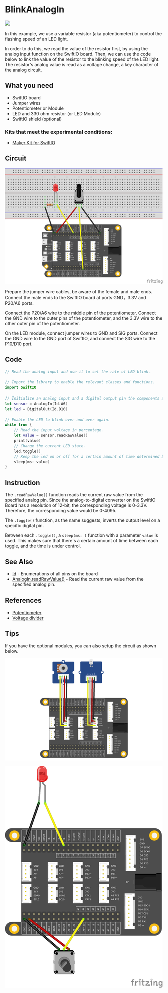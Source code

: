 # BlinkAnalogIn

![](../../.gitbook/assets/BlinkAnalogIn01.gif)

In this example, we use a variable resistor \(aka potentiometer\) to control the flashing speed of an LED light.

In order to do this, we read the value of the resistor first, by using the analog input function on the SwiftIO board. Then, we can use the code below to link the value of the resistor to the blinking speed of the LED light. The resistor's analog value is read as a voltage change, a key character of the analog circuit.

## What you need

* SwiftIO board
* Jumper wires
* Potentiometer or Module
* LED and 330 ohm resistor \(or LED Module\)
* SwiftIO shield \(optional\)

### Kits that meet the experimental conditions:

* [Maker Kit for SwiftIO](https://www.madmachine.io/product-page/maker-kit-for-swiftio)

## Circuit

![](../../.gitbook/assets/BlinkAnalogIn.png)

Prepare the jumper wire cables, be aware of the female and male ends. Connect the male ends to the SwiftIO board at ports GND，3.3V and P20/A6 ports.

Connect the P20/A6 wire to the middle pin of the potentiometer. Connect the GND wire to the outer pins of the potentiometer, and the 3.3V wire to the other outer pin of the potentiometer.

On the LED module, connect jumper wires to GND and SIG ports. Connect the GND wire to the GND port of SwiftIO, and connect the SIG wire to the P10/D10 port.

## Code

```swift
// Read the analog input and use it to set the rate of LED blink.

// Import the library to enable the relevant classes and functions.
import SwiftIO

// Initialize an analog input and a digital output pin the components are connected to
let sensor = AnalogIn(Id.A6)
let led = DigitalOut(Id.D10)

// Enable the LED to blink over and over again.
while true {
    // Read the input voltage in percentage.
    let value = sensor.readRawValue()
    print(value)
    // Change the current LED state.
    led.toggle()
    // Keep the led on or off for a certain amount of time determined by the value you get.
    sleep(ms: value)
}
```

## Instruction

The `.readRawValue()` function reads the current raw value from the specified analog pin. Since the analog-to-digital converter on the SwiftIO Board has a resolution of 12-bit, the corresponding voltage is 0-3.3V. Therefore, the corresponding value would be 0-4095.

The `.toggle()` function, as the name suggests, inverts the output level on a specific digital pin.

Between each `.toggle()`, a `sleep(ms: )` function with a parameter `value` is used. This makes sure that there's a certain amount of time between each toggle, and the time is under control.

## See Also

* [Id](https://swiftioapi.madmachine.io/Enums/Id.html) - Enumerations of all pins on the board
* [AnalogIn.readRawValue\(\)](https://swiftioapi.madmachine.io/Classes/AnalogIn.html#/s:7SwiftIO8AnalogInC12readRawValueSiyF) - Read the current raw value from the specified analog pin.

## References

* [Potentiometer](https://en.wikipedia.org/wiki/Potentiometer)
* [Voltage divider](https://en.wikipedia.org/wiki/Voltage_divider)

## Tips

If you have the optional modules, you can also setup the circuit as shown below.

![](../../.gitbook/assets/01.png)

![](../../.gitbook/assets/02.png)

